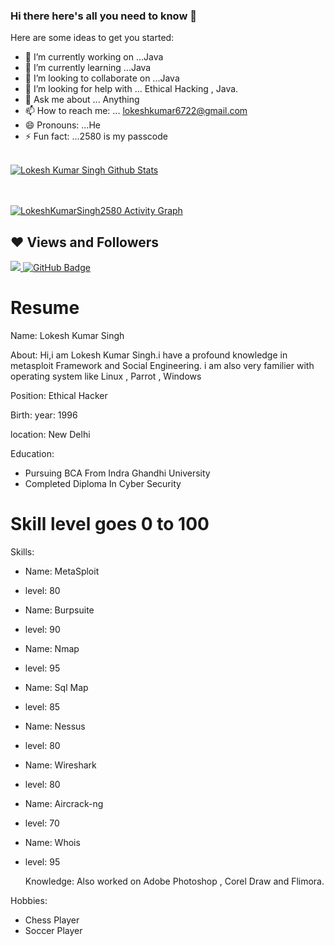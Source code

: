 ### Hi there here's all you need to know 👋




Here are some ideas to get you started:

- 🔭 I’m currently working on ...Java
- 🌱 I’m currently learning ...Java
- 👯 I’m looking to collaborate on ...Java
- 🤔 I’m looking for help with ... Ethical Hacking , Java.
- 💬 Ask me about ... Anything
- 📫 How to reach me: ... lokeshkumar6722@gmail.com
- 😄 Pronouns: ...He
- ⚡ Fun fact: ...2580 is my passcode




 <br/>
    <a href="https://github.com/LokeshKumarSingh2580/github-readme-stats"><img alt="Lokesh Kumar Singh Github Stats" src="https://github-readme-stats.vercel.app/api?username=LokeshKumarSingh2580&show_icons=true&count_private=true&theme=react&hide_border=true&bg_color=0D1117" /></a>
 
  <br/>
  
  
<br/>
<br/>



<a href="https://github.comLokeshKumarSingh2580/github-readme-activity-graph"><img alt="LokeshKumarSingh2580 Activity Graph" src="https://activity-graph.herokuapp.com/graph?username=LokeshKumarSingh2580&&bg_color=0D1117&color=5BCDEC&line=5BCDEC&point=FFFFFF&hide_border=true" /></a>



## ❤ Views and Followers
<a href="https://github.com/LokeshKumarSingh2580/github-profile-views-counter">
    <img src="https://komarev.com/ghpvc/?username=LokeshKumarSingh2580">
</a>
<a href="https://github.com/LokeshKumarSingh2580?tab=followers"><img src="https://img.shields.io/github/followers/LokeshKumarSingh2580?label=Followers&style=social" alt="GitHub Badge"></a>





#               Resume

Name: Lokesh Kumar Singh

 
About: Hi,i am Lokesh Kumar Singh.i have a profound knowledge in metasploit Framework 
        and Social Engineering.
        i am also very familier with operating system like Linux , Parrot , Windows   
     
Position: Ethical Hacker

Birth:
  year: 1996
  
  location: New Delhi

Education:
- Pursuing BCA From Indra Ghandhi University
- Completed Diploma In Cyber Security
 
# Skill level goes 0 to 100
Skills:
- Name: MetaSploit
- level: 80
- Name: Burpsuite
-  level: 90
- Name: Nmap
- level: 95
- Name: Sql Map
- level: 85
- Name: Nessus
- level: 80
- Name: Wireshark 
- level: 80
- Name: Aircrack-ng
- level: 70
- Name: Whois
- level: 95
  
  Knowledge: Also worked on Adobe Photoshop , Corel
 Draw and Flimora.
 
Hobbies:
- Chess Player
- Soccer Player
